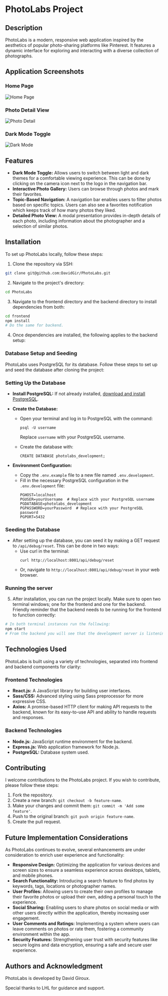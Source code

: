 # PhotoLabs Project

## Description

PhotoLabs is a modern, responsive web application inspired by the aesthetics of popular photo-sharing platforms like Pinterest. It features a dynamic interface for exploring and interacting with a diverse collection of photographs. 

## Application Screenshots

### Home Page
![Home Page](./frontend/public/screenshots/HomePage.png "Home Page of PhotoLabs")

### Photo Detail View
![Photo Detail](./frontend/public/screenshots/PhotoView.png "Photo Detail View")

### Dark Mode Toggle
![Dark Mode](./frontend/public/screenshots/DarkMode.png "Dark Mode Feature")

## Features

- **Dark Mode Toggle:** Allows users to switch between light and dark themes for a comfortable viewing experience. This can be done by clicking on the camera icon next to the logo in the navigation bar.
- **Interactive Photo Gallery:** Users can browse through photos and mark their favorites.
- **Topic-Based Navigation:** A navigation bar enables users to filter photos based on specific topics. Users can also see a favorites notification which keeps track of how many photos they liked.
- **Detailed Photo View:** A modal presentation provides in-depth details of each photo, including information about the photographer and a selection of similar photos.

## Installation

To set up PhotoLabs locally, follow these steps:

1. Clone the repository via SSH:
```bash
git clone git@github.com:DavidGir/PhotoLabs.git
```

2. Navigate to the project's directory:
```bash
cd PhotoLabs
```

3. Navigate to the frontend directory and the backend directory to install dependencies from both:
```bash
cd frontend
npm install
# Do the same for backend.
```

4. Once dependencies are installed, the following applies to the backend setup:

### Database Setup and Seeding

PhotoLabs uses PostgreSQL for its database. Follow these steps to set up and seed the database after cloning the project:

### Setting Up the Database

- **Install PostgreSQL:** If not already installed, [download and install PostgreSQL](https://www.postgresql.org/download/).
   
- **Create the Database:**
   - Open your terminal and log in to PostgreSQL with the command: 
     ```
     psql -U username
     ```
     Replace `username` with your PostgreSQL username.

   - Create the database with: 
     ```
     CREATE DATABASE photolabs_development;
     ```

- **Environment Configuration:**
   - Copy the `.env.example` file to a new file named `.env.development`.
   - Fill in the necessary PostgreSQL configuration in the `.env.development` file:
     ```
     PGHOST=localhost
     PGUSER=yourUsername  # Replace with your PostgreSQL username
     PGDATABASE=photolabs_development
     PGPASSWORD=yourPassword  # Replace with your PostgreSQL password
     PGPORT=5432
     ```

### Seeding the Database

- After setting up the database, you can seed it by making a GET request to `/api/debug/reset`. This can be done in two ways:
  - Use curl in the terminal: 
     ```
     curl http://localhost:8001/api/debug/reset
     ```
  - Or, navigate to `http://localhost:8001/api/debug/reset` in your web browser.

### Running the server
5. After installation, you can run the project locally. Make sure to open two terminal windows; one for the frontend and one for the backend. Friendly reminder that the backend needs to be running for the frontend to function correctly:
```bash
# In both terminal instances run the following:
npm start
# From the backend you will see that the development server is listening on port 8001 & the frontend is running the application on port 3000 in your default web browser.
```

## Technologies Used

PhotoLabs is built using a variety of technologies, separated into frontend and backend components for clarity:

### Frontend Technologies

- **React.js:** A JavaScript library for building user interfaces.
- **Sass/CSS:** Advanced styling using Sass preprocessor for more expressive CSS.
- **Axios:** A promise-based HTTP client for making API requests to the backend, known for its easy-to-use API and ability to handle requests and responses.

### Backend Technologies

- **Node.js:** JavaScript runtime environment for the backend.
- **Express.js:** Web application framework for Node.js.
- **PostgreSQL:** Database system used.

## Contributing

I welcome contributions to the PhotoLabs project. If you wish to contribute, please follow these steps:

1. Fork the repository.
2. Create a new branch: `git checkout -b feature-name`.
3. Make your changes and commit them: `git commit -m 'Add some feature'`.
4. Push to the original branch: `git push origin feature-name`.
5. Create the pull request.

## Future Implementation Considerations

As PhotoLabs continues to evolve, several enhancements are under consideration to enrich user experience and functionality:

- **Responsive Design:** Optimizing the application for various devices and screen sizes to ensure a seamless experience across desktops, tablets, and mobile phones.
- **Search Functionality:** Introducing a search feature to find photos by keywords, tags, locations or photographer names.
- **User Profiles:** Allowing users to create their own profiles to manage their favorite photos or upload their own, adding a personal touch to the experience.
- **Social Sharing:** Enabling users to share photos on social media or with other users directly within the application, thereby increasing user engagement.
- **User Comments and Ratings:** Implementing a system where users can leave comments on photos or rate them, fostering a community environment within the app.
- **Security Features:** Strengthening user trust with security features like secure logins and data encryption, ensuring a safe and secure user experience.

## Authors and Acknowledgment

PhotoLabs is developed by David Giroux.

Special thanks to LHL for guidance and support.


